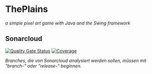 # ThePlains
_a simple pixel art game with Java and the Swing framework_

## Sonarcloud
[![Quality Gate Status](https://sonarcloud.io/api/project_badges/measure?project=KonsInator_ThePlains&metric=alert_status)](https://sonarcloud.io/summary/new_code?id=KonsInator_ThePlains) [![Coverage](https://sonarcloud.io/api/project_badges/measure?project=KonsInator_ThePlains&metric=coverage)](https://sonarcloud.io/summary/new_code?id=KonsInator_ThePlains)

_Branches, die von Sonarcloud analysiert werden sollen, müssen mit "branch-" oder "release-" beginnen._
